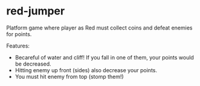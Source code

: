 # red-jumper

Platform game where player as Red must collect coins and defeat enemies for points.

Features:
- Becareful of water and cliff! If you fall in one of them, your points would be decreased.
- Hitting enemy up front (sides) also decrease your points.
- You must hit enemy from top (stomp them!)
